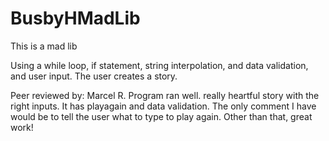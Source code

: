 # BusbyHMadLib


This is a mad lib

Using a while loop, if statement, string interpolation, and data validation, and user input. The user creates a story.

Peer reviewed by: Marcel R. Program ran well. really heartful story with the right inputs. It has playagain and data validation. The only comment I have would be to tell the user what to type to play again. Other than that, great work!
